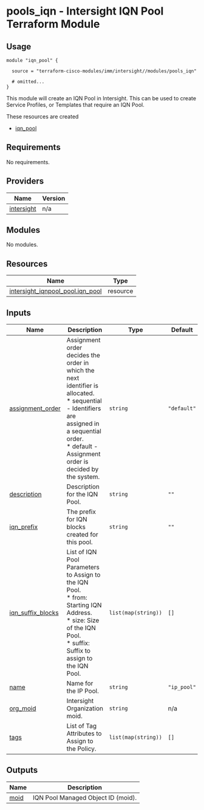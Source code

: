 # pools_iqn - Intersight IQN Pool Terraform Module

## Usage

```hcl
module "iqn_pool" {

  source = "terraform-cisco-modules/imm/intersight//modules/pools_iqn"

  # omitted...
}
```

This module will create an IQN Pool in Intersight.  This can be used to create Service Profiles, or Templates that require an IQN Pool.  

These resources are created

* [iqn_pool](https://registry.terraform.io/providers/CiscoDevNet/intersight/latest/docs/resources/iqnpool_pool)

<!-- BEGINNING OF PRE-COMMIT-TERRAFORM DOCS HOOK -->
## Requirements

No requirements.

## Providers

| Name | Version |
|------|---------|
| <a name="provider_intersight"></a> [intersight](#provider\_intersight) | n/a |

## Modules

No modules.

## Resources

| Name | Type |
|------|------|
| [intersight_iqnpool_pool.iqn_pool](https://registry.terraform.io/providers/CiscoDevNet/intersight/latest/docs/resources/iqnpool_pool) | resource |

## Inputs

| Name | Description | Type | Default | Required |
|------|-------------|------|---------|:--------:|
| <a name="input_assignment_order"></a> [assignment\_order](#input\_assignment\_order) | Assignment order decides the order in which the next identifier is allocated.<br> * sequential - Identifiers are assigned in a sequential order.<br>* default - Assignment order is decided by the system. | `string` | `"default"` | no |
| <a name="input_description"></a> [description](#input\_description) | Description for the IQN Pool. | `string` | `""` | no |
| <a name="input_iqn_prefix"></a> [iqn\_prefix](#input\_iqn\_prefix) | The prefix for IQN blocks created for this pool. | `string` | `""` | no |
| <a name="input_iqn_suffix_blocks"></a> [iqn\_suffix\_blocks](#input\_iqn\_suffix\_blocks) | List of IQN Pool Parameters to Assign to the IQN Pool.<br> * from: Starting IQN Address.<br> * size: Size of the IQN Pool.<br> * suffix: Suffix to assign to the IQN Pool. | `list(map(string))` | `[]` | no |
| <a name="input_name"></a> [name](#input\_name) | Name for the IP Pool. | `string` | `"ip_pool"` | no |
| <a name="input_org_moid"></a> [org\_moid](#input\_org\_moid) | Intersight Organization moid. | `string` | n/a | yes |
| <a name="input_tags"></a> [tags](#input\_tags) | List of Tag Attributes to Assign to the Policy. | `list(map(string))` | `[]` | no |

## Outputs

| Name | Description |
|------|-------------|
| <a name="output_moid"></a> [moid](#output\_moid) | IQN Pool Managed Object ID (moid). |
<!-- END OF PRE-COMMIT-TERRAFORM DOCS HOOK -->
